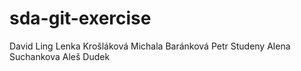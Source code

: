 # sda-git-exercise
David Ling
Lenka Krošláková
Michala Baránková
Petr Studeny
Alena Suchankova
Aleš Dudek
